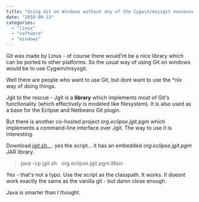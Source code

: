 ```yaml
---
title: "Using Git on Windows without any of the Cygwin/msysgit nonsense"
date: "2010-09-13"
categories: 
  - "linux"
  - "software"
  - "windows"
---
```


Git was made by Linus - of course there would'nt be a nice library which can be ported to other platforms. So the usual way of using Git on windows would be to use Cygwin/msysgit.

Well there are people who want to use Git, but dont want to use the \*nix way of doing things.

Jgit to the rescue - Jgit is a **library** which implements most of Git's functionality (which effectively is modeled like filesystem). It is also used as a base for the Eclipse and Netbeans Git plugin.

But there is another co-hosted project ﻿﻿_org.eclipse.jgit.pgm_ which implements a command-line interface over Jgit. The way to use it is interesting.

Download _[jgit.sh](http://eclipse.org/jgit/download/)__._ yes the script... it has an embedded _org.eclipse.jgit.pgm_ JAR library.

> java -cp jgit.sh   org.eclipse.jgit.pgm.Main <command>

Yes - that's not a typo. Use the script as the classpath. It works. It doesnt work exactly the same as the vanilla git - but damn close enough.

Java is smarter than I thought.

